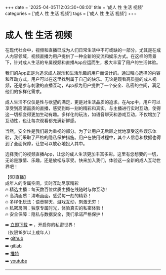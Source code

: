 +++
date = '2025-04-05T12:03:30+08:00'
title = '成人 性 生活 视频'
categories = ['成人 性 生活 视频']
tags = ['成人 性 生活 视频']
+++

# 成人 性 生活 视频

在现代社会中，视频和直播已成为人们日常生活中不可或缺的一部分。尤其是在成人内容领域，视频直播为用户提供了一种全新的交流和娱乐方式。在这样的背景下，针对成人生活的专属视频和直播App应运而生，极大丰富了用户的生活体验。

我们的App正是为追求成人娱乐和生活乐趣的用户而设计的。通过精心选择的内容和互动方式，用户可以在这里找到属于自己的快乐。无论是观看高质量的成人视频，还是参与刺激的直播互动，App都为用户提供了一个安全、私密的空间，满足他们的多样化需求。

成人生活不仅仅是性与欲望的满足，更是对生活品质的追求。在App中，用户可以享受到高清画质的直播，感受到每一刻的精彩和真实。与主播进行实时互动，使得这一切都变得更加生动有趣。多样化的玩法，如语音聊天和游戏互动，不仅增加了互动性，也让每次观看都充满新鲜感。

当然，安全性是我们最为重视的部分。为了让用户无后顾之忧地享受这些娱乐体验，我们采取了严格的隐私保护措施。用户在使用过程中，其个人信息和数据也得到了全面保障，让您可以放心地投入其中。

选择我们的视频直播App，让您的成人生活更加丰富多彩。这里有您想要的一切，无论是激情、乐趣，还是放松与享受。快来加入我们，体验这一全新的成人互动世界吧！

【6D直播】  
成年人的专属空间，实时互动尽享精彩  
🔥 精选主播：每天数百位优质主播在线随时与你互动！  
🔥 高清画质：清晰画面，感受每一刻的精彩！  
🔥 多样化玩法：语音聊天、游戏互动，刺激无穷！  
🔥 私密房间：独享专属时光，体验真实的私密体验！  
🔥 安全保障：隐私与数据安全，我们承诺严格保护！  

➡️ [立即下载](https://down123.s3.ap-east-1.amazonaws.com/down/down.html?channelCode=blog) ⬅️ ，开启你的私密世界！  
（仅限18岁以上成年人）  
➡️ [github](https://aldult-live.github.io/)  
➡️ [gitlab](https://seo-09598d.gitlab.io/)  
➡️ [推特](https://x.com/wegame33)  
➡️ [youtube](https://www.youtube.com/@6Dlive)  

---
